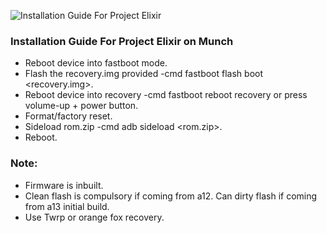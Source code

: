 ![Installation Guide For Project Elixir](https://i.imgur.com/3UmK6nS.png "Installation")

### Installation Guide For Project Elixir on Munch
- Reboot device into fastboot mode.
- Flash the recovery.img provided -cmd fastboot flash boot <recovery.img>.
- Reboot device into recovery -cmd fastboot reboot recovery or press volume-up + power button.
- Format/factory reset.
- Sideload rom.zip -cmd adb sideload <rom.zip>.
- Reboot.

### Note:
- Firmware is inbuilt.
- Clean flash is compulsory if coming from a12. Can dirty flash if coming from a13 initial build.
- Use Twrp or orange fox recovery.